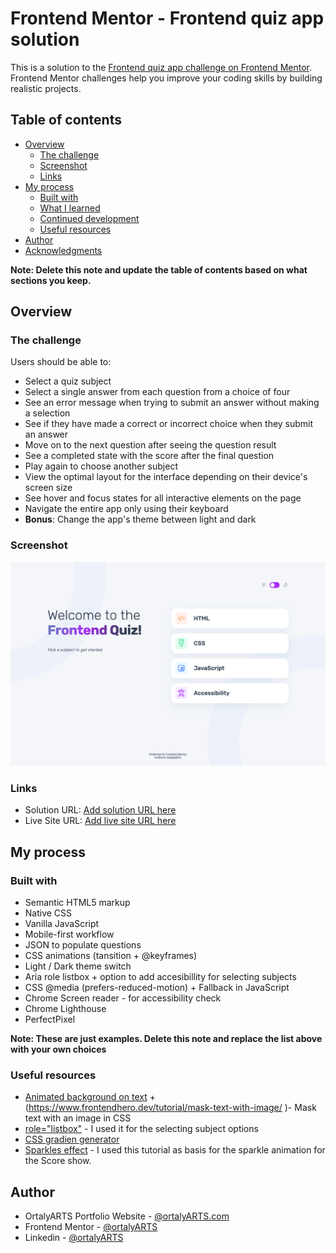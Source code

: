 # Frontend Mentor - Frontend quiz app solution

This is a solution to the [Frontend quiz app challenge on Frontend Mentor](https://www.frontendmentor.io/challenges/frontend-quiz-app-BE7xkzXQnU). Frontend Mentor challenges help you improve your coding skills by building realistic projects. 

## Table of contents

- [Overview](#overview)
  - [The challenge](#the-challenge)
  - [Screenshot](#screenshot)
  - [Links](#links)
- [My process](#my-process)
  - [Built with](#built-with)
  - [What I learned](#what-i-learned)
  - [Continued development](#continued-development)
  - [Useful resources](#useful-resources)
- [Author](#author)
- [Acknowledgments](#acknowledgments)

**Note: Delete this note and update the table of contents based on what sections you keep.**

## Overview

### The challenge

Users should be able to:

- Select a quiz subject
- Select a single answer from each question from a choice of four
- See an error message when trying to submit an answer without making a selection
- See if they have made a correct or incorrect choice when they submit an answer
- Move on to the next question after seeing the question result
- See a completed state with the score after the final question
- Play again to choose another subject
- View the optimal layout for the interface depending on their device's screen size
- See hover and focus states for all interactive elements on the page
- Navigate the entire app only using their keyboard
- **Bonus**: Change the app's theme between light and dark

### Screenshot

![](./screenshot.png)

### Links

- Solution URL: [Add solution URL here](https://your-solution-url.com)
- Live Site URL: [Add live site URL here](https://your-live-site-url.com)

## My process

### Built with

- Semantic HTML5 markup
- Native CSS
- Vanilla JavaScript
- Mobile-first workflow
- JSON to populate questions
- CSS animations (tansition + @keyframes)
- Light / Dark theme switch
- Aria role listbox + option to add accesibillity for selecting subjects
- CSS @media (prefers-reduced-motion) + Fallback in JavaScript 
- Chrome Screen reader - for accessibility check
- Chrome Lighthouse
- PerfectPixel

**Note: These are just examples. Delete this note and replace the list above with your own choices**

### Useful resources

- [Animated background on text](https://developer.mozilla.org/en-US/docs/Web/CSS/background-clip) + (https://www.frontendhero.dev/tutorial/mask-text-with-image/ )- Mask text with an image in CSS
- [role="listbox"](https://developer.mozilla.org/en-US/docs/Web/Accessibility/ARIA/Roles/listbox_role) - I used it for the selecting subject options
- [CSS gradien generator](https://cssgradient.io/)
- [Sparkles effect](https://youtu.be/BTzatHA9TD0?si=O9NmEAdSYEKy0F_I) - I used this tutorial as basis for the sparkle animation for the Score show.

## Author

- OrtalyARTS Portfolio Website - [@ortalyARTS.com](https://ortaly.com/)
- Frontend Mentor - [@ortalyARTS](https://www.frontendmentor.io/profile/ortalyARTS)
- Linkedin - [@ortalyARTS](www.linkedin.com/in/ortalyarts) 

